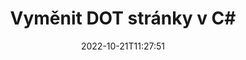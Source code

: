---
############################# Static ############################
layout: "auto-gen-merger"
date: 2022-10-21T11:27:51
draft: false
otherformats: dotm dotx epub html mht mhtml odp ods odt one otp ott pdf pps ppsx ppt

############################# Head ############################
head_title: "Vyměňte a vyměňte DOT stránky v C#"
head_description: "Vyměňte a vyměňte pozice dvou stránek v souboru DOT v C# pomocí rozhraní API pro slučování dokumentů."

############################# Header ############################
title: "Vyměnit DOT stránky v C#"
description: "Vyměňte DOT stránky za pár řádků kódu .NET."
bg_image: "https://cms.admin.containerize.com/templates/aspose/App_Themes/V3/images/bg/header1.png"
bg_overlay: false
button:
    enable: true
    icon: "fas fa-arrow-down"
    label: "Stáhněte si zkušební verzi zdarma"
    link: "https://downloads.groupdocs.com/merger/net"

############################# SubMenu ############################
submenu:
    enable: true

    left:
        img_alt: "GroupDocs.Merger for .NET"
        image: "https://cms.admin.containerize.com/templates/groupdocs/images/product-logos/90x90-noborder/groupdocs-merger-net.png"
        product: "GroupDocs.Merger"
        platform: ".NET"

    middle:
        button:

            # button loop
            - link: "https://apireference.groupdocs.com/merger/net"
              text: "Reference API"

            # button loop
            - link: "https://github.com/groupdocs-merger"
              text: "Příklady kódu"

            # button loop
            - link: "https://products.groupdocs.app/merger/family"
              text: "Živá ukázka"

            # button loop
            - link: "https://purchase.groupdocs.com/pricing/merger/net"
              text: "Ceny"

    right:
        link_download: "https://downloads.groupdocs.com/merger"
        link_learn: "https://docs.groupdocs.com/merger/net"
        link_buy: "https://purchase.groupdocs.com"

############################# About ############################
about:
    enable: true
    title: "O GroupDocs.Merger for .NET API"
    content: |
        [GroupDocs.Merger for .NET](/cs/merger/net/) nabízí jednoduché řešení pro bezpečné sloučení a rozdělení mezi širokou škálou formátů dokumentů včetně PDF, Microsoft Office (Word, Excel, PowerPoint , OneNote), OpenDocument, HTML, obrázky a mnoho dalších v aplikacích .NET. Přidáním několika řádků kódu proveďte několik operací s dokumentem, jako je přesun, odstranění, otočení, výměna, extrahování nebo změna orientace stránek v dokumentech. Rozhraní API pro slučování dokumentů také podporuje náhled stránek dokumentu jako obrázku pro analýzu struktury dokumentu, formátování a obsahu na stránce.
        
        GroupDocs.Merger API je správnou volbou pro podniková řešení, která vyžadují funkce pro výměnu stránek souborů. Tato rozhraní API jsou dobře podporována na všech hlavních operačních systémech a platformách včetně .NET Framework, .NET Standard, .NET Core, Mono.

############################# Steps ############################
steps:
    enable: true
    title_left: "Vyměňte DOT stránky souboru v .NET"
    content_left: |
        [GroupDocs.Merger for .NET](/cs/merger/net/) usnadňuje vývojářům C# výměnu stránek v souboru DOT provedením několika snadných kroků .
        
        * Inicializací **SwapOptions** zadejte čísla stránek k výměně.
        * Vytvořte novou instanci **Merger** a předejte cestu ke zdrojovému dokumentu jako parametr konstruktoru.
        * Zavolejte **SwapPages** a předejte objekt **SwapOptions**.
        * Zavolejte **Uložit** a zadejte cestu k souboru pro uložení výsledného dokumentu.

    title_right: "Požadavky na systém"
    content_right: |
        Rozhraní API GroupDocs.Merger for .NET jsou podporována na všech hlavních platformách a operačních systémech. Před spuštěním níže uvedeného kódu se prosím ujistěte, že máte na svém systému nainstalovány následující předpoklady.

        * Operační systémy: Microsoft Windows, Linux, MacOS
        * Vývojová prostředí: Visual Studio, Xamarin, MonoDevelop
        * Rámce: .NET Framework, .NET Standard, .NET Core, Mono
        * Stáhněte si nejnovější verzi GroupDocs.Merger for .NET z [NuGet](https://www.nuget.org/packages/groupdocs.merger)
         
    code: |
     {{% merger/additional-styles %}}
     {{< merger/code-merger title="Jak vyměnit stránky souboru DOT pomocí ukázkového kódu C#">}}

        ```csharp    
        // Vyměňte stránky souboru DOT pomocí GroupDocs.Merger API
        int pageNumber1 = 6;
        int pageNumber2 = 1;

        // Inicializujte třídu SwapOptions a zadejte čísla stránek, které chcete vyměnit
        SwapOptions swapOptions = new SwapOptions(pageNumber2, pageNumber1);

        // Okamžité sloučení se vstupním dokumentem DOT
        using (Merger merger = new Merger("input.dot"))
          {
            // Zavolejte metodu SwapPages a předejte jí objekt SwapOptions
            merger.SwapPages(swapOptions);
    
            // Zavolejte metodu Uložit a předejte požadovanou cestu k souboru pro uložení výstupního dokumentu
            merger.Save("output.dot");
          }
        ```
     {{< /merger/code-merger >}}

############################# Demos ############################
demos:
    enable: true
    title: "Živá ukázka – Vyměňte DOT stránky souborů online"
    content: |
       Vyměňte stránky souborů DOT hned teď na webu [GroupDocs.Merger Live Demos](https://products.groupdocs.app/splitter/swap-pages/dot).
       Živé demo má následující výhody.
        
############################# About Formats ############################
about_formats:
    enable: true

############################# More Formats ############################
more_formats:
    enable: true
    title: "Vyměňte stránky jiných formátů souborů"
    content: |
        API pro slučování a rozdělení dokumentů .NET pro formáty souborů a obrázky. Vyměňte některé oblíbené formáty souborů, jak je uvedeno níže.

############################# Back to top ###############################
back_to_top:
    enable: true
---